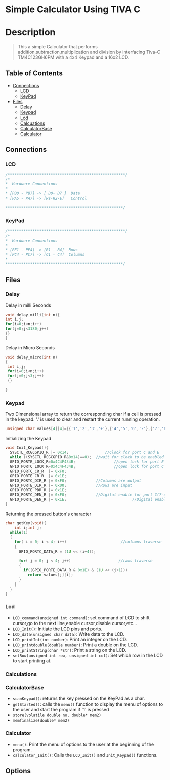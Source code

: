 # Simple Calculator Using TIVA C
# Description

> This a simple Calculator that performs addition,subtraction,multiplication and division by interfacing Tiva-C TM4C123GH6PM with a 4x4 Keypad and a 16x2 LCD.

## Table of Contents

- [Connections](#connections)
  * [LCD](#lcd)
  * [KeyPad](#keypad)
- [Files](#files)
  * [Delay](#delay)
  * [Keypad](#keypad)
  * [Lcd](#lcd)
  * [Calcuations](#calculations)
  * [CalculatorBase](#calculatorbase)
  * [Calculator](#calculator)





## Connections


### LCD



```c
/****************************************************/   
/*
*  Hardware Connentions
*
* [PB0 - PB7] -> [ D0- D7 ]  Data
* [PA5 - PA7] -> [Rs-R2-E]   Control
 
****************************************************/
```


### KeyPad

```c
/****************************************************/   
/*
*  Hardware Connentions
*
* [PE1 - PE4] -> [R1 - R4]  Rows
* [PC4 - PC7] -> [C1 - C4]  Columns
*  
****************************************************/
```



## Files

### Delay

Delay in milli Seconds

```c
void delay_milli(int n){
int i,j;
for(i=0;i<n;i++)
for(j=0;j<3180;j++)
{}
}

```

Delay in Micro Seconds

```c
void delay_micro(int n)
{
 int i,j;
 for(i=0;i<n;i++)
 for(j=0;j<3;j++)
 {}
 
}

```


### Keypad

Two Dimensional array to return the corresponding char if a cell is pressed in the keypad.
'.' is used to clear and restart the current running operation.
```c
unsigned char values[4][4]={{'1','2','3','+'},{'4','5','6','-'},{'7','8','9','*'},{'.','0','=','/'}};
```
Initializing the Keypad
```c
void Init_Keypad(){
  SYSCTL_RCGCGPIO_R |= 0x14;       	 		//Clock for port C and E    
  while ((SYSCTL_RCGCGPIO_R&0x14)==0);	//wait for clock to be enabled
  GPIO_PORTE_LOCK_R=0x4C4F434B;				   	//open lock for port E
  GPIO_PORTC_LOCK_R=0x4C4F434B;		   			//open lock for port C
  GPIO_PORTC_CR_R  |= 0xF0;            
  GPIO_PORTE_CR_R  |= 0x1E;            
  GPIO_PORTC_DIR_R |= 0xF0;             //Columns are output
  GPIO_PORTE_DIR_R |= 0x00;            	//Rows are input
  GPIO_PORTE_PDR_R |= 0x1E;           
  GPIO_PORTC_DEN_R |= 0xF0;            	//Digital enable for port C(7-4)
  GPIO_PORTE_DEN_R |= 0x1E; 					      	//Digital enable for port E(7-4)
}
```
Returning the pressed button's character
```c
char getKey(void){
	int i;int j;
  while(1)
  {
    for( i = 0; i < 4; i++)                        //columns traverse
    {
      GPIO_PORTC_DATA_R = (1U << (i+4));
      
      for( j = 0; j < 4; j++)                     //raws traverse
      {
        if((GPIO_PORTE_DATA_R & 0x1E) & (1U << (j+1)))
          return values[j][i];
      }
    }	
  }
}
```
### Lcd


* `LCD_command(unsigned int command)`: set command of LCD to shift cursor,go to the next line,enable cursor,disable cursor,etc...
* `LCD_Init()`: Initiate the LCD pins and ports.
* `LCD_data(unsigned char data)`: Write data to the LCD.
* `LCD_printInt(int number)`: Print an integer on the LCD.
* `LCD_printdouble(double number)`:  Print a double on the LCD.
* `LCD_printString(char *str)`: Print a string on the LCD.
* `setRow(unsigned int row, unsigned int col)`: Set which row in the LCD to start printing at.


### Calculations


### CalculatorBase

* `scanKeypad()`: returns the key pressed on the KeyPad as a char.
* `getStarted()`: calls the  `menu()` function to display the menu of options to the user and start the program if '1' is pressed
* `store(volatile double no, double* mem2)`
* `memfinalize(double* mem2)`

### Calculator
* `menu()`: Print the menu of options to the user at the beginning of the program.
* `calculator_Init()`: Calls the `LCD_Init()` and `Init_Keypad()` functions.


## Options





 
